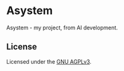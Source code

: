 # Asystem
Asystem - my project, from AI development.

## License
Licensed under the [GNU AGPLv3](LICENSE).
